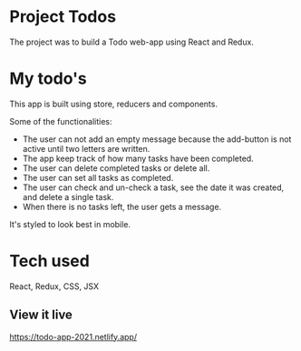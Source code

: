 # Project Todos
The project was to build a Todo web-app using React and Redux.


# My todo's
This app is built using store, reducers and components.

Some of the functionalities:
* The user can not add an empty message because the add-button is not active until two letters are written.
* The app keep track of how many tasks have been completed.
* The user can delete completed tasks or delete all.
* The user can set all tasks as completed.
* The user can check and un-check a task, see the date it was created, and delete a single task.
* When there is no tasks left, the user gets a message.

It's styled to look best in mobile.

# Tech used
React, Redux, CSS, JSX

## View it live

https://todo-app-2021.netlify.app/